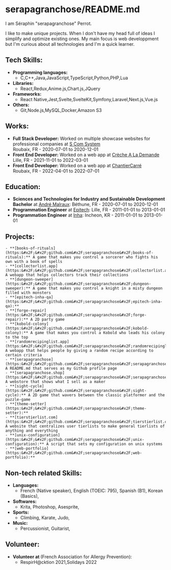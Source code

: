 # serapagranchose/README.md

I am Séraphin "serapagranchose" Perrot.  

I like to make unique projects.
When I don&#39;t have my head full of ideas I simplify and optimize existing ones.
My main focus is web developpment but I&#39;m curious about all technologies and I&#39;m a quick learner.

## Tech Skills:
- **Programming languages:**
    - C,C++,Java,JavaScript,TypeScript,Python,PHP,Lua
- **Libraries:**
    - React,Redux,Anime.js,Chart.js,JQuery
- **Frameworks:**
    - React Native,Jest,Svelte,SvelteKit,Symfony,Laravel,Next.js,Vue.js
- **Others:**
    - Git,Node.js,MySQL,Docker,Amazon S3

## Works:
- **Full Stack Developer:** Worked on multiple showcase websites for professional companies at [S Com System](https:&#x2F;&#x2F;s-com-system.fr)  
    Roubaix, FR - 2020-07-01 to 2020-12-01
- **Front End Developer:** Worked on a web app at [Crèche A La Demande](https:&#x2F;&#x2F;www.crechealademande.fr)  
    Lille, FR - 2021-11-01 to 2022-03-01
- **Front End Developer:** Worked on a web app at [ChantierCarré](https:&#x2F;&#x2F;www.chantiercarre.fr)  
    Roubaix, FR - 2022-04-01 to 2022-07-01

## Education:
- **Sciences and Technologies for Industry and Sustainable Development Bachelor** at [André Malraux](https:&#x2F;&#x2F;andre-malraux-bethune.enthdf.fr):
    Béthune, FR - 2020-07-01 to 2020-12-01
- **Programmation Engineer** at [Epitech](https:&#x2F;&#x2F;www.epitech.eu&#x2F;fr&#x2F;formations&#x2F;epitech-en-5-ans):
    Lille, FR - 2011-01-01 to 2013-01-01
- **Programmation Engineer** at [Inha](https:&#x2F;&#x2F;eng.inha.ac.kr&#x2F;eng&#x2F;index.do):
    Incheon, KR - 2011-01-01 to 2013-01-01

## Projects:
    - **[books-of-rituals](https:&#x2F;&#x2F;github.com&#x2F;serapagranchose&#x2F;books-of-rituals):** A game that makes you control a sorcerer who fights his own with a book of spells
    - **[collectorlist.app](https:&#x2F;&#x2F;github.com&#x2F;serapagranchose&#x2F;collectorlist.app):** A webapp that helps collectors track their collections
    - **[dungeon-sweeper](https:&#x2F;&#x2F;github.com&#x2F;serapagranchose&#x2F;dungeon-sweeper):** A game that makes you control a knight in a misty dungeon filled with monsters
    - **[epitech-inha-qa](https:&#x2F;&#x2F;github.com&#x2F;serapagranchose&#x2F;epitech-inha-qa):** 
    - **[forge-repair](https:&#x2F;&#x2F;github.com&#x2F;serapagranchose&#x2F;forge-repair):** A 2D party game
    - **[kobold-colony](https:&#x2F;&#x2F;github.com&#x2F;serapagranchose&#x2F;kobold-colony):** A game that makes you control a Kobold who leads his colony to the top
    - **[randomrecipinglist.app](https:&#x2F;&#x2F;github.com&#x2F;serapagranchose&#x2F;randomrecipinglist.app):** A webapp that helps people by giving a random recipe according to certain criteria
    - **[serapagranchose](https:&#x2F;&#x2F;github.com&#x2F;serapagranchose&#x2F;serapagranchose):** A README.md that serves as my Github profile page
    - **[serapagranchose.shop](https:&#x2F;&#x2F;github.com&#x2F;serapagranchose&#x2F;serapagranchose.shop):** A webstore that shows what I sell as a maker
    - **[sight-cycle](https:&#x2F;&#x2F;github.com&#x2F;serapagranchose&#x2F;sight-cycle):** A 2D game that wavers between the classic platformer and the puzzle-game
    - **[theme-setter](https:&#x2F;&#x2F;github.com&#x2F;serapagranchose&#x2F;theme-setter):** 
    - **[tierstierlist.com](https:&#x2F;&#x2F;github.com&#x2F;serapagranchose&#x2F;tierstierlist.com):** A website that centralizes user tierlists to make general tierlists of anything and everything
    - **[unix-configuration](https:&#x2F;&#x2F;github.com&#x2F;serapagranchose&#x2F;unix-configuration):** A script that sets my configuration on unix systems
    - **[web-portfolio](https:&#x2F;&#x2F;github.com&#x2F;serapagranchose&#x2F;web-portfolio):** 

## Non-tech related Skills:
- **Languages:**
    - French (Native speaker), English (TOEIC: 795), Spanish (B1), Korean (Basics), 
- **Softwares:**
    - Krita, Photoshop, Asesprite, 
- **Sports:**
    - Climbing, Karate, Judo, 
- **Music:**
    - Percussionist, Guitarist, 

## Volunteer:
- **Volunteer at [](https:&#x2F;&#x2F;www.afpral.fr&#x2F;page&#x2F;953363-l-association)** (French Association for Allergy Prevention):
    - RespirH@cktion 2021,Solidays 2022
